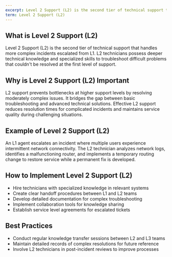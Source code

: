 ```yaml
---
excerpt: Level 2 Support (L2) is the second tier of technical support that handles more complex incidents escalated from L1.
term: Level 2 Support (L2)
---
```

## What is Level 2 Support (L2)

Level 2 Support (L2) is the second tier of technical support that handles more complex incidents escalated from L1. L2 technicians possess deeper technical knowledge and specialized skills to troubleshoot difficult problems that couldn't be resolved at the first level of support.

## Why is Level 2 Support (L2) Important

L2 support prevents bottlenecks at higher support levels by resolving moderately complex issues. It bridges the gap between basic troubleshooting and advanced technical solutions. Effective L2 support reduces resolution times for complicated incidents and maintains service quality during challenging situations.

## Example of Level 2 Support (L2)

An L1 agent escalates an incident where multiple users experience intermittent network connectivity. The L2 technician analyzes network logs, identifies a malfunctioning router, and implements a temporary routing change to restore service while a permanent fix is developed.

## How to Implement Level 2 Support (L2)

- Hire technicians with specialized knowledge in relevant systems
- Create clear handoff procedures between L1 and L2 teams
- Develop detailed documentation for complex troubleshooting
- Implement collaboration tools for knowledge sharing
- Establish service level agreements for escalated tickets

## Best Practices

- Conduct regular knowledge transfer sessions between L2 and L3 teams
- Maintain detailed records of complex resolutions for future reference
- Involve L2 technicians in post-incident reviews to improve processes